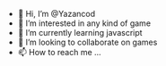- 👋 Hi, I’m @Yazancod
- 👀 I’m interested in any kind of game
- 🌱 I’m currently learning javascript
- 💞️ I’m looking to collaborate on games
- 📫 How to reach me ...
